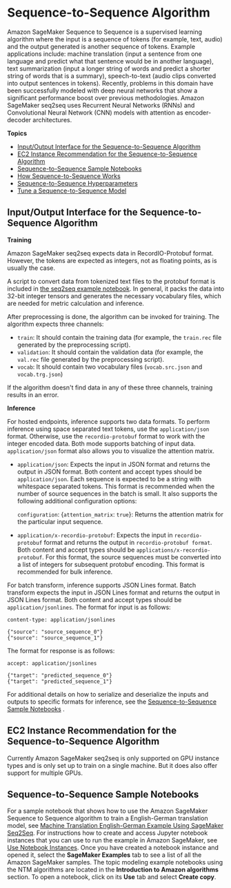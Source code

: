 # Sequence\-to\-Sequence Algorithm<a name="seq-2-seq"></a>

Amazon SageMaker Sequence to Sequence is a supervised learning algorithm where the input is a sequence of tokens \(for example, text, audio\) and the output generated is another sequence of tokens\. Example applications include: machine translation \(input a sentence from one language and predict what that sentence would be in another language\), text summarization \(input a longer string of words and predict a shorter string of words that is a summary\), speech\-to\-text \(audio clips converted into output sentences in tokens\)\. Recently, problems in this domain have been successfully modeled with deep neural networks that show a significant performance boost over previous methodologies\. Amazon SageMaker seq2seq uses Recurrent Neural Networks \(RNNs\) and Convolutional Neural Network \(CNN\) models with attention as encoder\-decoder architectures\. 

**Topics**
+ [Input/Output Interface for the Sequence\-to\-Sequence Algorithm](#s2s-inputoutput)
+ [EC2 Instance Recommendation for the Sequence\-to\-Sequence Algorithm](#s2s-instances)
+ [Sequence\-to\-Sequence Sample Notebooks](#seq-2-seq-sample-notebooks)
+ [How Sequence\-to\-Sequence Works](seq-2-seq-howitworks.md)
+ [Sequence\-to\-Sequence Hyperparameters](seq-2-seq-hyperparameters.md)
+ [Tune a Sequence\-to\-Sequence Model](seq-2-seq-tuning.md)

## Input/Output Interface for the Sequence\-to\-Sequence Algorithm<a name="s2s-inputoutput"></a>

**Training**

Amazon SageMaker seq2seq expects data in RecordIO\-Protobuf format\. However, the tokens are expected as integers, not as floating points, as is usually the case\.

A script to convert data from tokenized text files to the protobuf format is included in [the seq2seq example notebook](https://github.com/awslabs/amazon-sagemaker-examples/blob/master/introduction_to_amazon_algorithms/seq2seq_translation_en-de/SageMaker-Seq2Seq-Translation-English-German.ipynb)\. In general, it packs the data into 32\-bit integer tensors and generates the necessary vocabulary files, which are needed for metric calculation and inference\.

After preprocessing is done, the algorithm can be invoked for training\. The algorithm expects three channels:
+ `train`: It should contain the training data \(for example, the `train.rec` file generated by the preprocessing script\)\.
+ `validation`: It should contain the validation data \(for example, the `val.rec` file generated by the preprocessing script\)\.
+ `vocab`: It should contain two vocabulary files \(`vocab.src.json` and `vocab.trg.json`\) 

If the algorithm doesn't find data in any of these three channels, training results in an error\.

**Inference**

For hosted endpoints, inference supports two data formats\. To perform inference using space separated text tokens, use the `application/json` format\. Otherwise, use the `recordio-protobuf` format to work with the integer encoded data\. Both mode supports batching of input data\. `application/json` format also allows you to visualize the attention matrix\.
+ `application/json`: Expects the input in JSON format and returns the output in JSON format\. Both content and accept types should be `application/json`\. Each sequence is expected to be a string with whitespace separated tokens\. This format is recommended when the number of source sequences in the batch is small\. It also supports the following additional configuration options:

  `configuration`: \{`attention_matrix`: `true`\}: Returns the attention matrix for the particular input sequence\.
+ `application/x-recordio-protobuf`: Expects the input in `recordio-protobuf` format and returns the output in `recordio-protobuf format`\. Both content and accept types should be `applications/x-recordio-protobuf`\. For this format, the source sequences must be converted into a list of integers for subsequent protobuf encoding\. This format is recommended for bulk inference\.

For batch transform, inference supports JSON Lines format\. Batch transform expects the input in JSON Lines format and returns the output in JSON Lines format\. Both content and accept types should be `application/jsonlines`\. The format for input is as follows:

```
content-type: application/jsonlines

{"source": "source_sequence_0"}
{"source": "source_sequence_1"}
```

The format for response is as follows:

```
accept: application/jsonlines

{"target": "predicted_sequence_0"}
{"target": "predicted_sequence_1"}
```

For additional details on how to serialize and deserialize the inputs and outputs to specific formats for inference, see the [Sequence\-to\-Sequence Sample Notebooks](#seq-2-seq-sample-notebooks) \.

## EC2 Instance Recommendation for the Sequence\-to\-Sequence Algorithm<a name="s2s-instances"></a>

Currently Amazon SageMaker seq2seq is only supported on GPU instance types and is only set up to train on a single machine\. But it does also offer support for multiple GPUs\. 

## Sequence\-to\-Sequence Sample Notebooks<a name="seq-2-seq-sample-notebooks"></a>

For a sample notebook that shows how to use the Amazon SageMaker Sequence to Sequence algorithm to train a English\-German translation model, see [Machine Translation English\-German Example Using SageMaker Seq2Seq](https://github.com/awslabs/amazon-sagemaker-examples/blob/master/introduction_to_amazon_algorithms/seq2seq_translation_en-de/SageMaker-Seq2Seq-Translation-English-German.ipynb)\. For instructions how to create and access Jupyter notebook instances that you can use to run the example in Amazon SageMaker, see [Use Notebook Instances](nbi.md)\. Once you have created a notebook instance and opened it, select the **SageMaker Examples** tab to see a list of all the Amazon SageMaker samples\. The topic modeling example notebooks using the NTM algorithms are located in the **Introduction to Amazon algorithms** section\. To open a notebook, click on its **Use** tab and select **Create copy**\.